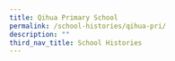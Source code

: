 ```yaml
---
title: Qihua Primary School
permalink: /school-histories/qihua-pri/
description: ""
third_nav_title: School Histories
---
```

